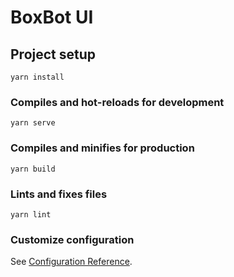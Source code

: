 # BoxBot UI

## Project setup
```
yarn install
```

### Compiles and hot-reloads for development
```
yarn serve
```
### Compiles and minifies for production
```
yarn build
```

### Lints and fixes files
```
yarn lint
```

### Customize configuration
See [Configuration Reference](https://cli.vuejs.org/config/).